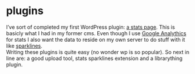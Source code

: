 <!--
  id: 274
  date: 2007-01-23
  modified: 2007-01-23
  slug: plugins
  type: post
  excerpt: <p>I&#8217;ve sort of completed my first WordPress plugin: a stats page. This is basicly what I had in my former cms. Even though I use Google Analythics for stats I also want the data to reside on my own server to do stuff with it like sparklines. Writing these plugins is quite easy (no wonder [&hellip;]</p>
  categories: backend, Wordpress
  tags: Google
  inCv: 
  inPortfolio: 
  dateFrom: 
  dateTo: 
-->

# plugins

<p><a href="?page_id=276"></a>I&#8217;ve sort of completed my first WordPress plugin: <a href="?page_id=276">a stats page</a>. This is basicly what I had in my former cms. Even though I use <a href="http://www.google.com/analytics" target="_blank">Google Analythics</a> for stats I also want the data to reside on my own server to do stuff with it like <a href="http://sparkline.org/" target="_blank">sparklines</a>.<br />
Writing these plugins is quite easy (no wonder wp is so popular). So next in line are: a good upload tool, stats sparklines extension and a librarything plugin.</p>
